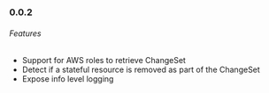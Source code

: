 ### 0.0.2
###### Features
- Support for AWS roles to retrieve ChangeSet
- Detect if a stateful resource is removed as part of the ChangeSet
- Expose info level logging
